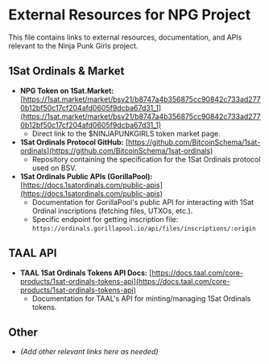 # External Resources for NPG Project

This file contains links to external resources, documentation, and APIs relevant to the Ninja Punk Girls project.

## 1Sat Ordinals & Market

*   **NPG Token on 1Sat.Market:** [https://1sat.market/market/bsv21/b8747a4b356875cc90842c733ad2770b12bf50c17cf204afd0605f9dcba67d31_1](https://1sat.market/market/bsv21/b8747a4b356875cc90842c733ad2770b12bf50c17cf204afd0605f9dcba67d31_1)
    *   Direct link to the $NINJAPUNKGIRLS token market page.
*   **1Sat Ordinals Protocol GitHub:** [https://github.com/BitcoinSchema/1sat-ordinals](https://github.com/BitcoinSchema/1sat-ordinals)
    *   Repository containing the specification for the 1Sat Ordinals protocol used on BSV.
*   **1Sat Ordinals Public APIs (GorillaPool):** [https://docs.1satordinals.com/public-apis](https://docs.1satordinals.com/public-apis)
    *   Documentation for GorillaPool's public API for interacting with 1Sat Ordinal inscriptions (fetching files, UTXOs, etc.).
    *   Specific endpoint for getting inscription file: `https://ordinals.gorillapool.io/api/files/inscriptions/:origin`

## TAAL API

*   **TAAL 1Sat Ordinals Tokens API Docs:** [https://docs.taal.com/core-products/1sat-ordinals-tokens-api](https://docs.taal.com/core-products/1sat-ordinals-tokens-api)
    *   Documentation for TAAL's API for minting/managing 1Sat Ordinals tokens.

## Other

*   *(Add other relevant links here as needed)* 
